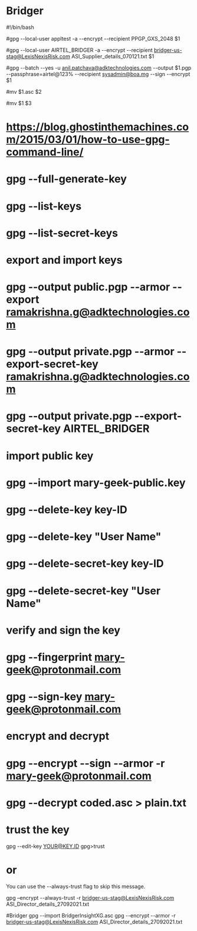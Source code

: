 # Bridger

#!/bin/bash

#gpg --local-user appltest -a --encrypt --recipient PPGP_GXS_2048 $1

#gpg --local-user AIRTEL_BRIDGER -a --encrypt --recipient bridger-us-stag@LexisNexisRisk.com ASI_Supplier_details_070121.txt $1

#gpg --batch --yes -u anil.patchava@adktechnologies.com --output $1.pgp --passphrase=airtel@123% --recipient sysadmin@boa.mg --sign --encrypt $1

#mv $1.asc $2

#mv $1 $3

# https://blog.ghostinthemachines.com/2015/03/01/how-to-use-gpg-command-line/
# gpg --full-generate-key

# gpg --list-keys
# gpg --list-secret-keys
#
# export and import keys
# gpg --output public.pgp --armor --export ramakrishna.g@adktechnologies.com
# gpg --output private.pgp --armor --export-secret-key ramakrishna.g@adktechnologies.com
# gpg --output private.pgp --export-secret-key AIRTEL_BRIDGER


# import public key
# gpg --import mary-geek-public.key
# gpg --delete-key key-ID
# gpg --delete-key "User Name"
# gpg --delete-secret-key key-ID
# gpg --delete-secret-key "User Name"

# verify and sign the key
# gpg --fingerprint mary-geek@protonmail.com
# gpg --sign-key mary-geek@protonmail.com

# encrypt and decrypt
# gpg --encrypt --sign --armor -r mary-geek@protonmail.com
# gpg --decrypt coded.asc > plain.txt

# trust the key
gpg --edit-key YOUR@KEY.ID
gpg>trust
# or
You can use the --always-trust flag to skip this message.

gpg –encrypt --always-trust -r bridger-us-stag@LexisNexisRisk.com ASI_Director_details_27092021.txt

#Bridger
gpg --import BridgerInsightXG.asc
gpg --encrypt --armor -r bridger-us-stag@LexisNexisRisk.com ASI_Director_details_27092021.txt
